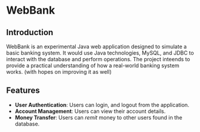 # WebBank

## Introduction
WebBank is an experimental Java web application designed to simulate a basic banking system. It would use Java
technologies, MySQL, and JDBC to interact with the database and perform operations. The project inteends to provide
a practical understanding of how a real-world banking system works. (with hopes on improving it as well)

## Features
- **User Authentication**: Users can login, and logout from the application.
- **Account Management**: Users can view their account details.
- **Money Transfer**: Users can _remit_ money to other users found in the database. 
  

